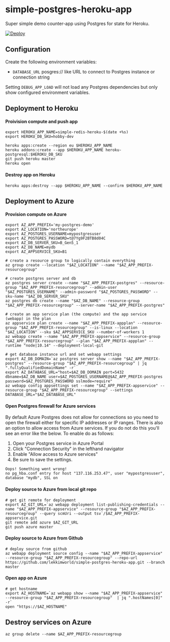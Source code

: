 # simple-postgres-heroku-app
Super simple demo counter-app using Postgres for state for Heroku.

[![Deploy](https://www.herokucdn.com/deploy/button.svg)](https://heroku.com/deploy?template=https://github.com/lekkimworld/simple-postgres-heroku-app)

## Configuration ##
Create the following environment variables:
* `DATABASE_URL` posgres:// like URL to connect to Postgres instance or connection string

Setting `DEBUG_APP_LOAD` will not load any Postgres dependencies but only show configured environment variables.

## Deployment to Heroku ##

#### Proivision compute and push app ####
```
export HEROKU_APP_NAME=simple-redis-heroku-$(date +%s)
export HEROKU_DB_SKU=hobby-dev

heroku apps:create --region eu $HEROKU_APP_NAME
heroku addons:create --app $HEROKU_APP_NAME heroku-postgresql:$HEROKU_DB_SKU
git push heroku master
heroku open
```

#### Destroy app on Heroku ####
```
heroku apps:destroy --app $HEROKU_APP_NAME --confirm $HEROKU_APP_NAME
```

## Deployment to Azure ##

#### Provision compute on Azure #####
```
export AZ_APP_PREFIX='my-postgres-demo'
export AZ_LOCATION='northeurope'
export AZ_POSTGRES_USERNAME=mypostgresuser
export AZ_POSTGRES_PASSWORD=t@7Yg9F2BTB8d04C
export AZ_DB_SERVER_SKU=B_Gen5_1
export AZ_DB_NAME=mydb
export AZ_APPSERVICE_SKU=B1

# create a resource group to logically contain everything
az group create --location "$AZ_LOCATION" --name "$AZ_APP_PREFIX-resourcegroup"

# create postgres server and db
az postgres server create --name "$AZ_APP_PREFIX-postgres" --resource-group "$AZ_APP_PREFIX-resourcegroup" --admin-user "$AZ_POSTGRES_USERNAME" --admin-password "$AZ_POSTGRES_PASSWORD" --sku-name "$AZ_DB_SERVER_SKU"
az postgres db create --name "$AZ_DB_NAME" --resource-group "$AZ_APP_PREFIX-resourcegroup" --server-name "$AZ_APP_PREFIX-postgres"

# create an app service plan (the compute) and the app service (webapp) in the plan
az appservice plan create --name "$AZ_APP_PREFIX-appplan" --resource-group "$AZ_APP_PREFIX-resourcegroup" --is-linux --location "$AZ_LOCATION" --sku $AZ_APPSERVICE_SKU --number-of-workers 1
az webapp create --name "$AZ_APP_PREFIX-appservice" --resource-group "$AZ_APP_PREFIX-resourcegroup" --plan "$AZ_APP_PREFIX-appplan" --runtime "node|10.14" --deployment-local-git

# get database instance url and set webapp settings
export AZ_DB_DOMAIN=`az postgres server show --name "$AZ_APP_PREFIX-postgres" --resource-group "$AZ_APP_PREFIX-resourcegroup" | jq ".fullyQualifiedDomainName" -r`
export AZ_DATABASE_URL="host=$AZ_DB_DOMAIN port=5432 dbname=$AZ_DB_NAME user=$AZ_POSTGRES_USERNAME@$AZ_APP_PREFIX-postgres password=$AZ_POSTGRES_PASSWORD sslmode=require"
az webapp config appsettings set --name "$AZ_APP_PREFIX-appservice" --resource-group "$AZ_APP_PREFIX-resourcegroup" --settings DATABASE_URL="$AZ_DATABASE_URL"
```

#### Open Postgres firewall for Azure services ####
By default Azure Postgres does not allow for connections so you need to open the firewall either for specific IP addresses or IP ranges. There is also an option to allow access from Azure services. If you do not do this you'll see an error like the below. To enable do as follows:
1. Open your Postgres service in Azure Portal
2. Click "Connection Security" in the lefthand navigator
3. Enable "Allow access to Azure services"
4. Be sure to save the settings.

```
Oops! Something went wrong!
no pg_hba.conf entry for host "137.116.253.47", user "mypostgresuser", database "mydb", SSL on
```


#### Deploy source to Azure from local git repo ####
```
# get git remote for deployment
export AZ_GIT_URL=`az webapp deployment list-publishing-credentials --name "$AZ_APP_PREFIX-appservice" --resource-group "$AZ_APP_PREFIX-resourcegroup" --query scmUri --output tsv`/$AZ_APP_PREFIX-appservice.git
git remote add azure $AZ_GIT_URL
git push azure master
```

#### Deploy source to Azure from Github ####
```
# deploy source from github
az webapp deployment source config --name "$AZ_APP_PREFIX-appservice" --resource-group "$AZ_APP_PREFIX-resourcegroup" --repo-url https://github.com/lekkimworld/simple-postgres-heroku-app.git --branch master
```

#### Open app on Azure ####
```
# get hostname
export AZ_HOSTNAME=`az webapp show --name "$AZ_APP_PREFIX-appservice" --resource-group "$AZ_APP_PREFIX-resourcegroup"  | jq ".hostNames[0]" -r`
open "https://$AZ_HOSTNAME"
```

## Destroy services on Azure ##
```
az group delete --name $AZ_APP_PREFIX-resourcegroup
```
